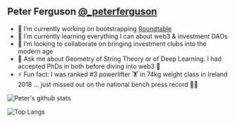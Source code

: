 ## Peter Ferguson [@_peterferguson](https://twitter.com/_peterferguson)

- 🔭 I’m currently working on bootstrapping [Roundtable](https://getroundtable.xyz)
- 🌱 I’m currently learning everything I can about web3 & investment DAOs
- 👯 I’m looking to collaborate on bringing investment clubs into the modern age
- 💬 Ask me about Geometry of String Theory or of Deep Learning. I had accepted PhDs in both before diving into web3 👀
- ⚡ Fun fact: I was ranked #3 powerlifter 🏋️ in 74kg weight class in Ireland 2018 ... just missed out on the national bench press record 😵‍💫

![Peter's github stats](https://github-readme-stats-912bw7im0-peterferguson.vercel.app/api?username=peterferguson&count_private=true&show_icons=true&theme=ayu-mirage)

![Top Langs](https://github-readme-stats-912bw7im0-peterferguson.vercel.app/api/top-langs/?username=peterferguson&layout=compact&count_private=true&hide=Jupyter%20Notebook)

<!--
**peterferguson/peterferguson** is a ✨ _special_ ✨ repository because its `README.md` (this file) appears on your GitHub profile.

Here are some ideas to get you started:

- 🔭 I’m currently working on ...
- 🌱 I’m currently learning ...
- 👯 I’m looking to collaborate on ...
- 🤔 I’m looking for help with ...
- 💬 Ask me about ...
- 📫 How to reach me: ...
- 😄 Pronouns: ...
- ⚡ Fun fact: ...
-->
